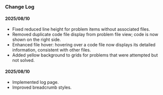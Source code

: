 ### Change Log

#### 2025/08/10

- Fixed reduced line height for problem items without associated files.
- Removed duplicate code file display from problem file view; code is now shown on the right side.
- Enhanced file hover: hovering over a code file now displays its detailed information, consistent with other files.
- Added yellow background to grids for problems that were attempted but not solved.

#### 2025/08/10

- Implemented log page.
- Improved breadcrumb styles.
